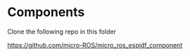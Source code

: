 # Components

Clone the following repo in this folder

https://github.com/micro-ROS/micro_ros_espidf_component


